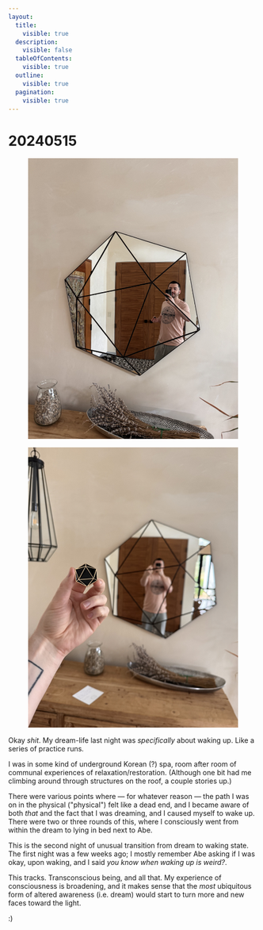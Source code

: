 ```yaml
---
layout:
  title:
    visible: true
  description:
    visible: false
  tableOfContents:
    visible: true
  outline:
    visible: true
  pagination:
    visible: true
---
```


# 20240515

<div>

<figure><img src="../../.gitbook/assets/IMG_8690.jpeg" alt=""><figcaption></figcaption></figure>

 

<figure><img src="../../.gitbook/assets/IMG_8691.jpeg" alt=""><figcaption></figcaption></figure>

</div>

Okay _shit_. My dream-life last night was _specifically_ about waking up. Like a series of practice runs.

I was in some kind of underground Korean (?) spa, room after room of communal experiences of relaxation/restoration. (Although one bit had me climbing around through structures on the roof, a couple stories up.)

There were various points where — for whatever reason — the path I was on in the physical ("physical") felt like a dead end, and I became aware of both _that_ and the fact that I was dreaming, and I caused myself to wake up. There were two or three rounds of this, where I consciously went from within the dream to lying in bed next to Abe.

This is the second night of unusual transition from dream to waking state. The first night was a few weeks ago; I mostly remember Abe asking if I was okay, upon waking, and I said _you know when waking up is weird?_.

This tracks. Transconscious being, and all that. My experience of consciousness is broadening, and it makes sense that the _most_ ubiquitous form of altered awareness (i.e. dream) would start to turn more and new faces toward the light.

:)
